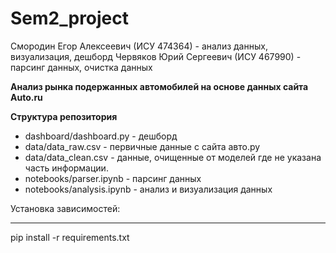 # Sem2_project
Смородин Егор Алексеевич (ИСУ 474364) - анализ данных, визуализация, дешборд
Червяков Юрий Сергеевич (ИСУ 467990) - парсинг данных, очистка данных

**Анализ рынка подержанных автомобилей на основе данных сайта Auto.ru**

**Структура репозитория**

- dashboard/dashboard.py - дешборд
- data/data\_raw.csv - первичные данные с сайта авто.ру
- data/data\_clean.csv - данные, очищенные от моделей где не указана часть информации.
- notebooks/parser.ipynb - парсинг данных
- notebooks/analysis.ipynb - анализ и визуализация данных

Установка зависимостей:

-----
pip install -r requirements.txt
